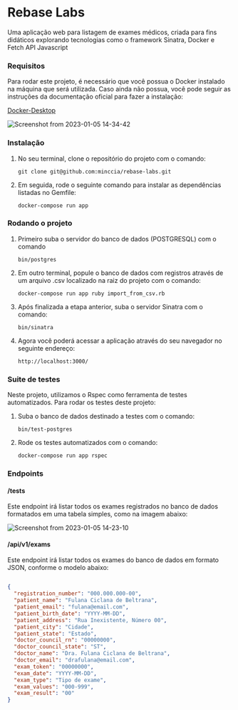# Rebase Labs

Uma aplicação web para listagem de exames médicos, criada para fins didáticos explorando tecnologias como o framework Sinatra, Docker e Fetch API Javascript

### Requisitos

Para rodar este projeto, é necessário que você possua o Docker instalado na máquina que será utilizada. Caso ainda não possua, você pode seguir as instruções da documentação oficial para fazer a instalação:

[Docker-Desktop](https://www.docker.com/products/docker-desktop/)

![Screenshot from 2023-01-05 14-34-42](https://user-images.githubusercontent.com/85851976/210844376-f4b1f662-4172-4345-8763-39fef184af3b.png)

### Instalação

1. No seu terminal, clone o repositório do projeto com o comando:

       git clone git@github.com:minccia/rebase-labs.git
       
2. Em seguida, rode o seguinte comando para instalar as dependências listadas no Gemfile:

       docker-compose run app 

### Rodando o projeto 

1. Primeiro suba o servidor do banco de dados (POSTGRESQL) com o comando

       bin/postgres
       
2. Em outro terminal, popule o banco de dados com registros através de um arquivo .csv localizado na raiz do projeto com o comando:

       docker-compose run app ruby import_from_csv.rb
       
3. Após finalizada a etapa anterior, suba o servidor Sinatra com o comando:

       bin/sinatra 
       
4. Agora você poderá acessar a aplicação através do seu navegador no seguinte endereço:

       http://localhost:3000/

### Suite de testes 

Neste projeto, utilizamos o Rspec como ferramenta de testes automatizados. Para rodar os testes deste projeto:

1. Suba o banco de dados destinado a testes com o comando:

       bin/test-postgres
      
2. Rode os testes automatizados com o comando:

       docker-compose run app rspec

### Endpoints

#### /tests 

Este endpoint irá listar todos os exames registrados no banco de dados formatados em uma tabela simples, como na imagem abaixo:

![Screenshot from 2023-01-05 14-23-10](https://user-images.githubusercontent.com/85851976/210842554-227c30fc-ab46-44c6-9fdc-69de9b6c82ff.png)

#### /api/v1/exams

Este endpoint irá listar todos os exames do banco de dados em formato JSON, conforme o modelo abaixo:

```json

{ 
  "registration_number": "000.000.000-00", 
  "patient_name": "Fulana Ciclana de Beltrana",
  "patient_email": "fulana@email.com",
  "patient_birth_date": "YYYY-MM-DD",
  "patient_address": "Rua Inexistente, Número 00",
  "patient_city": "Cidade",
  "patient_state": "Estado",
  "doctor_council_rn": "00000000",
  "doctor_council_state": "ST",
  "doctor_name": "Dra. Fulana Ciclana de Beltrana",
  "doctor_email": "drafulana@email.com",
  "exam_token": "00000000",
  "exam_date": "YYYY-MM-DD",
  "exam_type": "Tipo de exame",
  "exam_values": "000-999",
  "exam_result": "00" 
}
```
